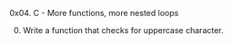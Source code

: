 0x04. C - More functions, more nested loops

0. Write a function that checks for uppercase character.
